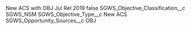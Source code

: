 <?xml version="1.0" encoding="UTF-8"?>
<CustomMetadata xmlns="http://soap.sforce.com/2006/04/metadata" xmlns:xsi="http://www.w3.org/2001/XMLSchema-instance" xmlns:xsd="http://www.w3.org/2001/XMLSchema">
    <label>New ACS with OBJ Jul Rel 2019</label>
    <protected>false</protected>
    <values>
        <field>SGWS_Objective_Classification__c</field>
        <value xsi:type="xsd:string">SGWS_NSM</value>
    </values>
    <values>
        <field>SGWS_Objective_Type__c</field>
        <value xsi:type="xsd:string">New ACS</value>
    </values>
    <values>
        <field>SGWS_Opportunity_Sources__c</field>
        <value xsi:type="xsd:string">OBJ</value>
    </values>
</CustomMetadata>
